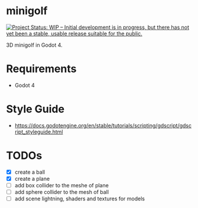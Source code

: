 # minigolf

[![Project Status: WIP – Initial development is in progress, but there has not yet been a stable, usable release suitable for the public.](https://www.repostatus.org/badges/latest/wip.svg)](https://www.repostatus.org/#wip)


3D minigolf in Godot 4.

# Requirements

- Godot 4

# Style Guide

- https://docs.godotengine.org/en/stable/tutorials/scripting/gdscript/gdscript_styleguide.html

# TODOs

- [X] create a ball
- [X] create a plane 
- [ ] add box collider to the meshe of plane
- [ ] add sphere collider to the mesh of ball
- [ ] add scene lightning, shaders and textures for models
